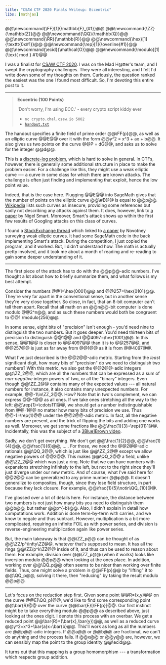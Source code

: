```yaml
---
title: "CSAW CTF 2020 Finals Writeup: Eccentric"
libs: [mathjax]
---
```


<div class="mathjaxDeclarations">
    @@\newcommand{\FF}[1]{\mathbb{F}_{#1}}@@
    @@\newcommand{\ZZ}{\mathbb{Z}}@@
    @@\newcommand{\QQ}{\mathbb{Q}}@@
    @@\newcommand{\RR}{\mathbb{R}}@@
    @@\newcommand{\hex}[1]{\texttt{0x#1}}@@
    @@\newcommand{\rep}[1]{\overline{#1}}@@
    @@\newcommand{\ecid}{\mathcal{O}}@@
    @@\newcommand{\modulo}[1]{\text{ mod } #1}@@
</div>

I was a finalist for [CSAW CTF 2020](https://csaw.io). I was on the Mad H@tter's
team, and I swept the cryptography challenges. They were all interesting, and I
felt I'd write down some of my thoughts on them. Curiously, the question ranked
the easiest was the one I found most difficult. So, I'm devoting this entire
post to it.

---

> **Eccentric (100 Points)**
>
> 'Don't worry, I'm using ECC.' - every crypto script kiddy ever
>
> * `nc crypto.chal.csaw.io 5002`
> * [`handout.txt`](/assets/2021/01/15/challenge/handout.txt)

The handout specifies a finite field of prime order @@\FF{p}@@, as well as an
elliptic curve @@E@@ over it with the form @@y^2 = x^3 + ax + b@@. It also gives
us two points on the curve @@P = dG@@, and asks us to solve for the integer
@@d@@.

This is a [discrete-log problem](https://wikipedia.org/wiki/Discrete_logarithm),
which is hard to solve in general. In CTFs, however, there is generally some
additional structure in place to make the problem easier. For a challenge like
this, they might use a weak elliptic curve --- a curve in some class for which
there are known attacks. The challenge is often just finding and implementing
that exploit, hence the low point value.

Indeed, that is the case here. Plugging @@E@@ into SageMath gives that the
number of points on the elliptic curve @@\\#E@@ is equal to @@p@@.
[Wikipedia](https://wikipedia.org/wiki/Elliptic-curve_cryptography#Domain_parameters)
lists such curves as insecure, providing some references but sadly not
describing any attacks against them. It does, however, link to [a paper][1] by
Nigel Smart. Moreover, Smart's attack shows up within the first few results of
Googling attacks on this class of curves.

I found a [StackExchange thread](https://crypto.stackexchange.com/q/71525) which
linked to [a paper][2] by Novotney surveying weak elliptic curves. It had some
SageMath code in the back implementing Smart's attack. During the competition, I
just copied the program, and it worked. But, I didn't understand how. The math
is actually pretty involved, and it took me about a month of reading and
re-reading to gain some deeper understanding of it.

---

The first piece of the attack has to do with the @@p@@-adic numbers. I've
thought a lot about how to briefly summarize them, and what follows is my best
attempt.

Consider the numbers @@1=\hex{0001}@@ and @@257=\hex{0101}@@. They're very far
apart in the conventional sense, but in another sense they're very close
together. So close, in fact, that an 8-bit computer can't tell them apart.
Recall that all math on an @@n@@-bit computer is done modulo @@2^n@@, and as
such these numbers would both be congruent to @@1 \modulo{256}@@.

In some sense, eight bits of "precision" isn't enough - you'd need nine to
distinguish the two numbers. But it goes deeper. You'd need thirteen bits of
precision to distinguish @@1@@ and @@4097=\hex{1001}@@. In this sense, @@1@@ is
closer to @@4097@@ than it is to @@257@@, and @@257@@ is just as far away from
@@1@@ as it is from @@4097@@.

What I've just described is the @@2@@-adic metric. Starting from the *least*
significant digit, how many bits of "precision" do we need to distinguish two
numbers? With this metric, we also get the @@2@@-adic integers @@\ZZ_2@@, which
are all the numbers that can be expressed as a sum of *non-negative* integer
powers of two, or all the "binary" integers. Even though @@\ZZ_2@@ contains many
of the expected values --- all natural numbers for instance, it also contains
many unexpected numbers. For example, @@-1\in\ZZ_2@@. How? Note that in two's
complement, we can express @@-1@@ as all ones. If we take ones stretching all
the way to the left: @@\rep{1}=\cdots111@@, we should get a number
indistinguishable from @@-1@@ no matter how many bits of precision we use. Thus
@@-1=\rep{1}@@ under the @@2@@-adic metric. In fact, all the negative numbers
are present, and the trick of flipping the bits and adding one works as well.
Moreover, we get some fractions like @@\frac{1}{3}=\rep{01}1@@. Incidentally,
this was the subject of a [3Blue1Brown video](https://youtu.be/XFDM1ip5HdU).

Sadly, we don't get everything. We don't get @@\frac{1}{2}@@, @@\frac{1}{4}@@,
@@\frac{1}{6}@@,&nbsp;...&nbsp;. For those, we need the @@2@@-adic rationals
@@\QQ_2@@, which is just like @@\ZZ_2@@ except we allow negative powers of
@@2@@. This makes @@\QQ_2@@ a field, unlike @@\ZZ_2@@ which was just a ring.
Note that we can have numbers with expansions stretching infinitely to the left,
but not to the right since they'll just diverge under our new metric. And of
course, what I've said here for @@2@@ can be generalized to any prime number
@@p@@. It doesn't generalize to composites, though, since they lose field
structure, in part because they lack closure. For example,
@@\frac{1}{5}\notin\QQ_{10}@@.

I've glossed over a lot of details here. For instance, the distance between two
numbers is not just how many bits you need to distinguish them @@b@@, but rather
@@p^{-b}@@. Also, I didn't explain in detail how computations work. Addition is
done term-by-term with carries, and we know to negate and thus subtract.
However, multiplication is a bit more complicated, requiring an infinite FOIL as
with power series, and division is reverse-engineering multiplication again like
power series.

But, the main takeaway is that @@\ZZ_p@@ can be thought of as
@@\ZZ/p^\infty\ZZ@@, whatever that's supposed to mean. It has all the rings
@@\ZZ/p^k\ZZ@@ inside of it, and thus can be used to reason about them. For
example, division over @@\ZZ_p@@ (when it works) looks like inversion modulo
@@p@@ when looking at the ones place. In addition, working over @@\QQ_p@@ often
seems to be nicer than working over finite fields. Thus, one might solve a
problem in @@\FF{p}@@ by "lifting" it to @@\QQ_p@@, solving it there, then
"reducing" by taking the result modulo @@p@@.

---

Let's focus on the reduction step first. Given some point @@R=(x,y)@@ on the
curve @@E\[\QQ_p\]@@, we'd like to find some corresponding point @@\bar{R}@@
over the curve @@\bar{E}\[\FF{p}\]@@. Our first instinct might be to take
everything modulo @@p@@ as described above, just looking at the ones digit. I
denote this process with an overbar. We get a reduced point
@@\bar{R}=(\bar{x},\bar{y})@@, as well as a reduced curve
@@y^2=x^3+\bar{a}x+\bar{b}@@. This'll work as long as all the numbers are
@@p@@-adic integers. If @@a@@ or @@b@@ are fractional, we can't do anything and
the process fails. If @@x@@ or @@y@@ are, however, we can sensibly map the point
to the group identity @@\ecid@@.

It turns out that this mapping is a group homomorphism --- a transformation
which respects group addition.



[1]: </assets/2021/01/15/pdf/Smart.pdf> "The Discrete Logarithm Problem on Elliptic Curves of Trace One"
[2]: </assets/2021/01/15/pdf/Novotney.pdf> "Weak Curves In Elliptic Curve Cryptography"
